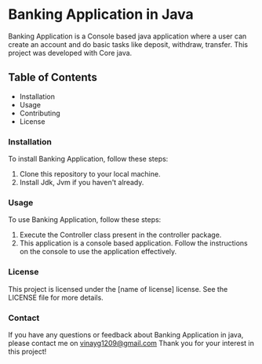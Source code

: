 # Banking Application in Java
Banking Application is a Console based java application where a user can create an account and do basic tasks like deposit, withdraw, transfer. This project was developed with Core java.

## Table of Contents
+ Installation
+ Usage
+ Contributing
+ License

### Installation

To install Banking Application, follow these steps:

1. Clone this repository to your local machine.
2. Install Jdk, Jvm if you haven't already.

### Usage

To use Banking Application, follow these steps:

1. Execute the Controller class present in the controller package.
2. This application is a console based application. Follow the instructions on the console to use the application effectively.

### License
This project is licensed under the [name of license] license. See the LICENSE file for more details.

### Contact
If you have any questions or feedback about Banking Application in java, please contact me on vinayg1209@gmail.com Thank you for your interest in this project!
